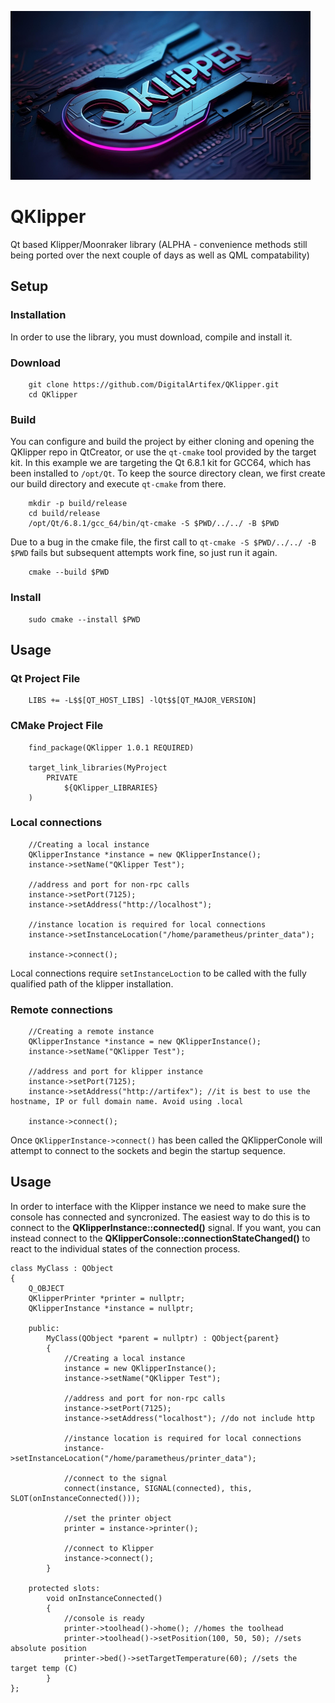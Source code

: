 ![alt text](https://github.com/DigitalArtifex/QKlipper/blob/main/qklipper_small.jpg)
# QKlipper
Qt based Klipper/Moonraker library (ALPHA - convenience methods still being ported over the next couple of days as well as QML compatability) 


## Setup
### Installation
In order to use the library, you must download, compile and install it.

### Download

```
    git clone https://github.com/DigitalArtifex/QKlipper.git
    cd QKlipper
```

### Build
You can configure and build the project by either cloning and opening the QKlipper repo in QtCreator, or use the `qt-cmake` tool provided by the target kit. In this example we are targeting the Qt 6.8.1 kit for GCC64, which has been installed to `/opt/Qt`. To keep the source directory clean, we first create our build directory and execute `qt-cmake` from there.

```
    mkdir -p build/release
    cd build/release
    /opt/Qt/6.8.1/gcc_64/bin/qt-cmake -S $PWD/../../ -B $PWD
```

Due to a bug in the cmake file, the first call to `qt-cmake -S $PWD/../../ -B $PWD` fails but subsequent attempts work fine, so just run it again.

```
    cmake --build $PWD
```

### Install
```
    sudo cmake --install $PWD
```

## Usage

### Qt Project File
```
    LIBS += -L$$[QT_HOST_LIBS] -lQt$$[QT_MAJOR_VERSION]
```

### CMake Project File
```
    find_package(QKlipper 1.0.1 REQUIRED)

    target_link_libraries(MyProject
        PRIVATE
            ${QKlipper_LIBRARIES}
    )

```

### Local connections
```
    //Creating a local instance
    QKlipperInstance *instance = new QKlipperInstance();
    instance->setName("QKlipper Test");
    
    //address and port for non-rpc calls
    instance->setPort(7125);
    instance->setAddress("http://localhost");
    
    //instance location is required for local connections
    instance->setInstanceLocation("/home/parametheus/printer_data");
    
    instance->connect();
```
Local connections require `setInstanceLoction` to be called with the fully qualified path of the klipper installation.

### Remote connections
```
    //Creating a remote instance
    QKlipperInstance *instance = new QKlipperInstance();
    instance->setName("QKlipper Test");
    
    //address and port for klipper instance
    instance->setPort(7125);
    instance->setAddress("http://artifex"); //it is best to use the hostname, IP or full domain name. Avoid using .local
    
    instance->connect();
```

Once `QKlipperInstance->connect()` has been called the QKlipperConole will attempt to connect to the sockets and begin the startup sequence.


## Usage
In order to interface with the Klipper instance we need to make sure the console has connected and syncronized. The easiest way to do this is to connect to
the **QKlipperInstance::connected()** signal. If you want, you can instead connect to the **QKlipperConsole::connectionStateChanged()** to react to the individual
states of the connection process.
```
class MyClass : QObject
{
    Q_OBJECT
    QKlipperPrinter *printer = nullptr;
    QKlipperInstance *instance = nullptr;
    
    public:
        MyClass(QObject *parent = nullptr) : QObject{parent}
        {
            //Creating a local instance
            instance = new QKlipperInstance();
            instance->setName("QKlipper Test");
            
            //address and port for non-rpc calls
            instance->setPort(7125);
            instance->setAddress("localhost"); //do not include http
            
            //instance location is required for local connections
            instance->setInstanceLocation("/home/parametheus/printer_data");
            
            //connect to the signal
            connect(instance, SIGNAL(connected), this, SLOT(onInstanceConnected()));
            
            //set the printer object
            printer = instance->printer();
            
            //connect to Klipper
            instance->connect();
        }
    
    protected slots:
        void onInstanceConnected()
        {
            //console is ready
            printer->toolhead()->home(); //homes the toolhead
            printer->toolhead()->setPosition(100, 50, 50); //sets absolute position
            printer->bed()->setTargetTemperature(60); //sets the target temp (C)
        }
};
```
